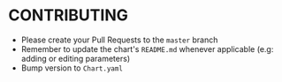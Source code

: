 # CONTRIBUTING

* Please create your Pull Requests to the `master` branch
* Remember to update the chart's `README.md` whenever applicable (e.g: adding or editing parameters)
* Bump version to `Chart.yaml`
